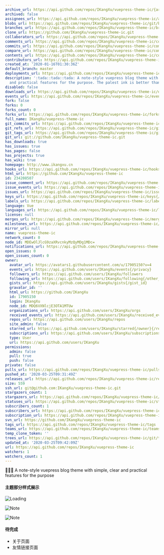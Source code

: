 ```yaml
---
archive_url: https://api.github.com/repos/IKangXu/vuepress-theme-ic/{archive_format}{/ref}
archived: false
assignees_url: https://api.github.com/repos/IKangXu/vuepress-theme-ic/assignees{/user}
blobs_url: https://api.github.com/repos/IKangXu/vuepress-theme-ic/git/blobs{/sha}
branches_url: https://api.github.com/repos/IKangXu/vuepress-theme-ic/branches{/branch}
clone_url: https://github.com/IKangXu/vuepress-theme-ic.git
collaborators_url: https://api.github.com/repos/IKangXu/vuepress-theme-ic/collaborators{/collaborator}
comments_url: https://api.github.com/repos/IKangXu/vuepress-theme-ic/comments{/number}
commits_url: https://api.github.com/repos/IKangXu/vuepress-theme-ic/commits{/sha}
compare_url: https://api.github.com/repos/IKangXu/vuepress-theme-ic/compare/{base}...{head}
contents_url: https://api.github.com/repos/IKangXu/vuepress-theme-ic/contents/{+path}
contributors_url: https://api.github.com/repos/IKangXu/vuepress-theme-ic/contributors
created_at: '2020-01-16T01:30:36Z'
default_branch: master
deployments_url: https://api.github.com/repos/IKangXu/vuepress-theme-ic/deployments
description: ':tada::tada::tada: A note-style vuepress blog theme with simple, clear
  and practical features for the purpose. The palest ink is better than the best memory'
disabled: false
downloads_url: https://api.github.com/repos/IKangXu/vuepress-theme-ic/downloads
events_url: https://api.github.com/repos/IKangXu/vuepress-theme-ic/events
fork: false
forks: 0
forks_count: 0
forks_url: https://api.github.com/repos/IKangXu/vuepress-theme-ic/forks
full_name: IKangXu/vuepress-theme-ic
git_commits_url: https://api.github.com/repos/IKangXu/vuepress-theme-ic/git/commits{/sha}
git_refs_url: https://api.github.com/repos/IKangXu/vuepress-theme-ic/git/refs{/sha}
git_tags_url: https://api.github.com/repos/IKangXu/vuepress-theme-ic/git/tags{/sha}
git_url: git://github.com/IKangXu/vuepress-theme-ic.git
has_downloads: true
has_issues: true
has_pages: false
has_projects: true
has_wiki: true
homepage: http://www.ikangxu.cn
hooks_url: https://api.github.com/repos/IKangXu/vuepress-theme-ic/hooks
html_url: https://github.com/IKangXu/vuepress-theme-ic
id: 234208507
issue_comment_url: https://api.github.com/repos/IKangXu/vuepress-theme-ic/issues/comments{/number}
issue_events_url: https://api.github.com/repos/IKangXu/vuepress-theme-ic/issues/events{/number}
issues_url: https://api.github.com/repos/IKangXu/vuepress-theme-ic/issues{/number}
keys_url: https://api.github.com/repos/IKangXu/vuepress-theme-ic/keys{/key_id}
labels_url: https://api.github.com/repos/IKangXu/vuepress-theme-ic/labels{/name}
language: Vue
languages_url: https://api.github.com/repos/IKangXu/vuepress-theme-ic/languages
license: null
merges_url: https://api.github.com/repos/IKangXu/vuepress-theme-ic/merges
milestones_url: https://api.github.com/repos/IKangXu/vuepress-theme-ic/milestones{/number}
mirror_url: null
name: vuepress-theme-ic
network_count: 0
node_id: MDEwOlJlcG9zaXRvcnkyMzQyMDg1MDc=
notifications_url: https://api.github.com/repos/IKangXu/vuepress-theme-ic/notifications{?since,all,participating}
open_issues: 0
open_issues_count: 0
owner:
  avatar_url: https://avatars1.githubusercontent.com/u/17905150?v=4
  events_url: https://api.github.com/users/IKangXu/events{/privacy}
  followers_url: https://api.github.com/users/IKangXu/followers
  following_url: https://api.github.com/users/IKangXu/following{/other_user}
  gists_url: https://api.github.com/users/IKangXu/gists{/gist_id}
  gravatar_id: ''
  html_url: https://github.com/IKangXu
  id: 17905150
  login: IKangXu
  node_id: MDQ6VXNlcjE3OTA1MTUw
  organizations_url: https://api.github.com/users/IKangXu/orgs
  received_events_url: https://api.github.com/users/IKangXu/received_events
  repos_url: https://api.github.com/users/IKangXu/repos
  site_admin: false
  starred_url: https://api.github.com/users/IKangXu/starred{/owner}{/repo}
  subscriptions_url: https://api.github.com/users/IKangXu/subscriptions
  type: User
  url: https://api.github.com/users/IKangXu
permissions:
  admin: false
  pull: true
  push: false
private: false
pulls_url: https://api.github.com/repos/IKangXu/vuepress-theme-ic/pulls{/number}
pushed_at: '2020-03-25T09:31:49Z'
releases_url: https://api.github.com/repos/IKangXu/vuepress-theme-ic/releases{/id}
size: 559
ssh_url: git@github.com:IKangXu/vuepress-theme-ic.git
stargazers_count: 1
stargazers_url: https://api.github.com/repos/IKangXu/vuepress-theme-ic/stargazers
statuses_url: https://api.github.com/repos/IKangXu/vuepress-theme-ic/statuses/{sha}
subscribers_count: 1
subscribers_url: https://api.github.com/repos/IKangXu/vuepress-theme-ic/subscribers
subscription_url: https://api.github.com/repos/IKangXu/vuepress-theme-ic/subscription
svn_url: https://github.com/IKangXu/vuepress-theme-ic
tags_url: https://api.github.com/repos/IKangXu/vuepress-theme-ic/tags
teams_url: https://api.github.com/repos/IKangXu/vuepress-theme-ic/teams
temp_clone_token: ''
trees_url: https://api.github.com/repos/IKangXu/vuepress-theme-ic/git/trees{/sha}
updated_at: '2020-03-25T09:42:09Z'
url: https://api.github.com/repos/IKangXu/vuepress-theme-ic
watchers: 1
watchers_count: 1
---
```


:tada::tada::tada: A note-style vuepress blog theme with simple, clear and practical features for the purpose

#### 主题部分样式展示

![Loading](
https://ikangxu-static.oss-cn-beijing.aliyuncs.com/images/vuepress-theme-ic/loading.gif)

![Note](
https://ikangxu-static.oss-cn-beijing.aliyuncs.com/images/vuepress-theme-ic/mobile.jpg)

![Note](
https://ikangxu-static.oss-cn-beijing.aliyuncs.com/images/vuepress-theme-ic/pc.jpg)

#### 待完成

- 关于页面
- 友情链接页面
